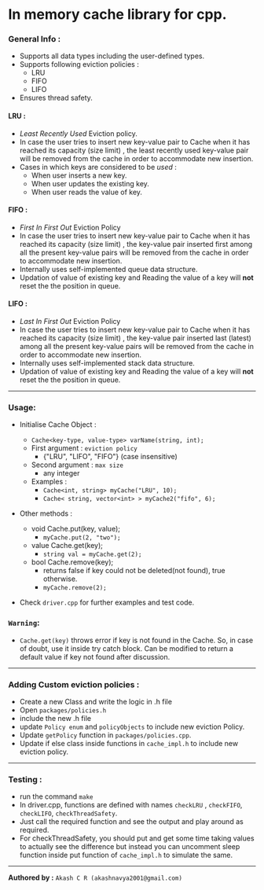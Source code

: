 # **In memory cache library for cpp.**

### **General Info** : 
- Supports all data types including the user-defined types.
- Supports following eviction policies :     
   - LRU
   - FIFO
   - LIFO
- Ensures thread safety.

#### **LRU** : 
- *Least Recently Used*  Eviction policy.
- In case the user tries to insert new key-value pair to Cache when it has reached its capacity (size limit) , the least recently used key-value pair will be removed from the cache in order to accommodate new insertion.
- Cases in which keys are considered to be *used* :     
    - When user inserts a new key.
    - When user updates the existing key.
    - When user reads the value of key.

#### **FIFO** : 
- *First In First Out*  Eviction Policy
- In case the user tries to insert new key-value pair to Cache when it has reached its capacity (size limit) , the key-value pair inserted first among all the present key-value pairs will be removed from the cache in order to accommodate new insertion.
- Internally uses self-implemented queue data structure.
- Updation of value of existing key and Reading the value of a key will **not** reset the the position in queue.

#### **LIFO** : 
- *Last In First Out*  Eviction Policy
- In case the user tries to insert new key-value pair to Cache when it has reached its capacity (size limit) , the key-value pair inserted last (latest) among all the present key-value pairs will be removed from the cache in order to accommodate new insertion.
- Internally uses self-implemented stack data structure.
- Updation of value of existing key and Reading the value of a key will **not** reset the the position in queue.
----------------------
### **Usage**:
- Initialise Cache Object :       
  - `Cache<key-type, value-type> varName(string, int);`
  - First argument : `eviction policy`   
    - {"LRU", "LIFO", "FIFO"} (case insensitive)
  - Second argument : `max size`
    - any integer
  - Examples : 
    - `Cache<int, string> myCache("LRU", 10);`
    - `Cache< string, vector<int> > myCache2("fifo", 6);`

- Other methods : 
    - void Cache.put(key, value);    
        - `myCache.put(2, "two");`
    - value Cache.get(key);    
        - `string val = myCache.get(2);`
    - bool Cache.remove(key);
        - returns false if key could not be deleted(not found), true otherwise.
        - `myCache.remove(2);`

- Check `driver.cpp` for further examples and test code.

### **`Warning`**:
- `Cache.get(key)` throws error if key is not found in the Cache. So, in case of doubt, use it inside try catch block. Can be modified to return a default value if key not found after discussion. 
----------------

### **Adding Custom eviction policies** : 
- Create a new Class and write the logic in .h file
- Open `packages/policies.h`
- include the new .h file
- update `Policy enum` and `policyObjects` to include new eviction Policy.
- Update `getPolicy` function in `packages/policies.cpp`.
- Update if else class inside functions in `cache_impl.h` to include new eviction policy.
-----------------------

### **Testing** : 
- run the command `make`
- In driver.cpp, functions are defined with names `checkLRU` , `checkFIFO`, `checkLIFO`, `checkThreadSafety`.
- Just call the required function and see the output and play around as required.
- For checkThreadSafety, you should put and get some time taking values to actually see the difference but instead you can uncomment sleep function inside put function of `cache_impl.h` to simulate the same.

----------------
**Authored by :** `Akash C R (akashnavya2001@gmail.com)` 